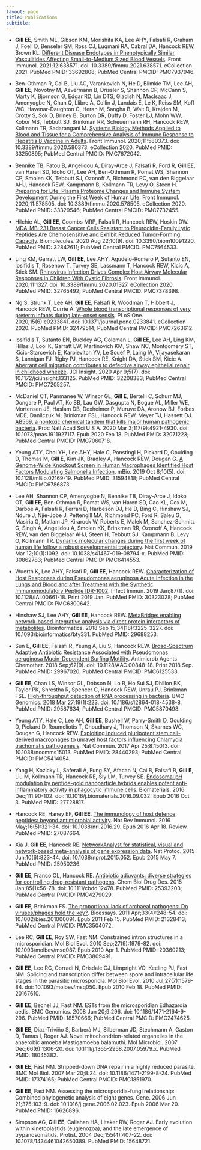 ```yaml
---
layout: page
title: Publications
subtitle: 
---
```

- **Gill EE**, Smith ML, Gibson KM, Morishita KA, Lee AHY, Falsafi R, Graham J, Foell D, Benseler SM, Ross CJ, Luqmani RA, Cabral DA, Hancock REW, Brown KL. [Different Disease Endotypes in Phenotypically Similar Vasculitides Affecting Small-to-Medium Sized Blood Vessels](https://pubmed.ncbi.nlm.nih.gov/33692808/). Front Immunol. 2021;12:638571. doi: 10.3389/fimmu.2021.638571. eCollection 2021. PubMed PMID: 33692808; PubMed Central PMCID: PMC7937946.

- Ben-Othman R, Cai B, Liu AC, Varankovich N, He D, Blimkie TM, Lee AH, **Gill EE**, Novotny M, Aevermann B, Drissler S, Shannon CP, McCann S, Marty K, Bjornson G, Edgar RD, Lin DTS, Gladish N, Maclsaac J, Amenyogbe N, Chan Q, Llibre A, Collin J, Landais E, Le K, Reiss SM, Koff WC, Havenar-Daughton C, Heran M, Sangha B, Walt D, Krajden M, Crotty S, Sok D, Briney B, Burton DR, Duffy D, Foster LJ, Mohn WW, Kobor MS, Tebbutt SJ, Brinkman RR, Scheuermann RH, Hancock REW, Kollmann TR, Sadarangani M. [Systems Biology Methods Applied to Blood and Tissue for a Comprehensive Analysis of Immune Response to Hepatitis B Vaccine in Adults](https://pubmed.ncbi.nlm.nih.gov/33250895/). Front Immunol. 2020;11:580373. doi: 10.3389/fimmu.2020.580373. eCollection 2020. PubMed PMID: 33250895; PubMed Central PMCID: PMC7672042.

- Bennike TB, Fatou B, Angelidou A, Diray-Arce J, Falsafi R, Ford R, **Gill EE**, van Haren SD, Idoko OT, Lee AH, Ben-Othman R, Pomat WS, Shannon CP, Smolen KK, Tebbutt SJ, Ozonoff A, Richmond PC, van den Biggelaar AHJ, Hancock REW, Kampmann B, Kollmann TR, Levy O, Steen H. [Preparing for Life: Plasma Proteome Changes and Immune System Development During the First Week of Human Life](https://pubmed.ncbi.nlm.nih.gov/33329546/). Front Immunol. 2020;11:578505. doi: 10.3389/fimmu.2020.578505. eCollection 2020. PubMed PMID: 33329546; PubMed Central PMCID: PMC7732455.

- Hilchie AL, **Gill EE**, Coombs MRP, Falsafi R, Hancock REW, Hoskin DW. [MDA-MB-231 Breast Cancer Cells Resistant to Pleurocidin-Family Lytic Peptides Are Chemosensitive and Exhibit Reduced Tumor-Forming Capacity](https://pubmed.ncbi.nlm.nih.gov/32842611/). Biomolecules. 2020 Aug 22;10(9). doi: 10.3390/biom10091220. PubMed PMID: 32842611; PubMed Central PMCID: PMC7564533.

- Ling KM, Garratt LW, **Gill EE**, Lee AHY, Agudelo-Romero P, Sutanto EN, Iosifidis T, Rosenow T, Turvey SE, Lassmann T, Hancock REW, Kicic A, Stick SM. [Rhinovirus Infection Drives Complex Host Airway Molecular Responses in Children With Cystic Fibrosis](https://pubmed.ncbi.nlm.nih.gov/32765492/). Front Immunol. 2020;11:1327. doi: 10.3389/fimmu.2020.01327. eCollection 2020. PubMed PMID: 32765492; PubMed Central PMCID: PMC7378398.

- Ng S, Strunk T, Lee AH, **Gill EE**, Falsafi R, Woodman T, Hibbert J, Hancock REW, Currie A. [Whole blood transcriptional responses of very preterm infants during late-onset sepsis](https://pubmed.ncbi.nlm.nih.gov/32479514/). PLoS One. 2020;15(6):e0233841. doi: 10.1371/journal.pone.0233841. eCollection 2020. PubMed PMID: 32479514; PubMed Central PMCID: PMC7263612.

- Iosifidis T, Sutanto EN, Buckley AG, Coleman L, **Gill EE**, Lee AH, Ling KM, Hillas J, Looi K, Garratt LW, Martinovich KM, Shaw NC, Montgomery ST, Kicic-Starcevich E, Karpievitch YV, Le Souëf P, Laing IA, Vijayasekaran S, Lannigan FJ, Rigby PJ, Hancock RE, Knight DA, Stick SM, Kicic A. [Aberrant cell migration contributes to defective airway epithelial repair in childhood wheeze](https://pubmed.ncbi.nlm.nih.gov/32208383/). JCI Insight. 2020 Apr 9;5(7). doi: 10.1172/jci.insight.133125. PubMed PMID: 32208383; PubMed Central PMCID: PMC7205257.

- McDaniel CT, Panmanee W, Winsor GL, **Gill E**, Bertelli C, Schurr MJ, Dongare P, Paul AT, Ko SB, Lau GW, Dasgupta N, Bogue AL, Miller WE, Mortensen JE, Haslam DB, Dexheimer P, Muruve DA, Aronow BJ, Forbes MDE, Danilczuk M, Brinkman FSL, Hancock REW, Meyer TJ, Hassett DJ. [AB569, a nontoxic chemical tandem that kills major human pathogenic bacteria](https://pubmed.ncbi.nlm.nih.gov/32071223/). Proc Natl Acad Sci U S A. 2020 Mar 3;117(9):4921-4930. doi: 10.1073/pnas.1911927117. Epub 2020 Feb 18. PubMed PMID: 32071223; PubMed Central PMCID: PMC7060718.

- Yeung ATY, Choi YH, Lee AHY, Hale C, Ponstingl H, Pickard D, Goulding D, Thomas M, **Gill E**, Kim JK, Bradley A, Hancock REW, Dougan G. [A Genome-Wide Knockout Screen in Human Macrophages Identified Host Factors Modulating Salmonella Infection](https://pubmed.ncbi.nlm.nih.gov/31594818/). mBio. 2019 Oct 8;10(5). doi: 10.1128/mBio.02169-19. PubMed PMID: 31594818; PubMed Central PMCID: PMC6786873.

- Lee AH, Shannon CP, Amenyogbe N, Bennike TB, Diray-Arce J, Idoko OT, **Gill EE**, Ben-Othman R, Pomat WS, van Haren SD, Cao KL, Cox M, Darboe A, Falsafi R, Ferrari D, Harbeson DJ, He D, Bing C, Hinshaw SJ, Ndure J, Njie-Jobe J, Pettengill MA, Richmond PC, Ford R, Saleu G, Masiria G, Matlam JP, Kirarock W, Roberts E, Malek M, Sanchez-Schmitz G, Singh A, Angelidou A, Smolen KK, Brinkman RR, Ozonoff A, Hancock REW, van den Biggelaar AHJ, Steen H, Tebbutt SJ, Kampmann B, Levy O, Kollmann TR. [Dynamic molecular changes during the first week of human life follow a robust developmental trajectory](https://pubmed.ncbi.nlm.nih.gov/30862783/). Nat Commun. 2019 Mar 12;10(1):1092. doi: 10.1038/s41467-019-08794-x. PubMed PMID: 30862783; PubMed Central PMCID: PMC6414553.

- Wuerth K, Lee AHY, Falsafi R, **Gill EE**, Hancock REW. [Characterization of Host Responses during Pseudomonas aeruginosa Acute Infection in the Lungs and Blood and after Treatment with the Synthetic Immunomodulatory Peptide IDR-1002](https://pubmed.ncbi.nlm.nih.gov/30323028/). Infect Immun. 2019 Jan;87(1). doi: 10.1128/IAI.00661-18. Print 2019 Jan. PubMed PMID: 30323028; PubMed Central PMCID: PMC6300642.

- Hinshaw SJ, Lee AHY, **Gill EE**, Hancock REW. [MetaBridge: enabling network-based integrative analysis via direct protein interactors of metabolites](https://pubmed.ncbi.nlm.nih.gov/29688253/). Bioinformatics. 2018 Sep 15;34(18):3225-3227. doi: 10.1093/bioinformatics/bty331. PubMed PMID: 29688253.

- Sun E, **Gill EE**, Falsafi R, Yeung A, Liu S, Hancock REW. [Broad-Spectrum Adaptive Antibiotic Resistance Associated with Pseudomonas aeruginosa Mucin-Dependent Surfing Motility](https://pubmed.ncbi.nlm.nih.gov/29967020/). Antimicrob Agents Chemother. 2018 Sep;62(9). doi: 10.1128/AAC.00848-18. Print 2018 Sep. PubMed PMID: 29967020; PubMed Central PMCID: PMC6125533.

- **Gill EE**, Chan LS, Winsor GL, Dobson N, Lo R, Ho Sui SJ, Dhillon BK, Taylor PK, Shrestha R, Spencer C, Hancock REW, Unrau PJ, Brinkman FSL. [High-throughput detection of RNA processing in bacteria](https://pubmed.ncbi.nlm.nih.gov/29587634/). BMC Genomics. 2018 Mar 27;19(1):223. doi: 10.1186/s12864-018-4538-8. PubMed PMID: 29587634; PubMed Central PMCID: PMC5870498.

- Yeung ATY, Hale C, Lee AH, **Gill EE**, Bushell W, Parry-Smith D, Goulding D, Pickard D, Roumeliotis T, Choudhary J, Thomson N, Skarnes WC, Dougan G, Hancock REW. [Exploiting induced pluripotent stem cell-derived macrophages to unravel host factors influencing Chlamydia trachomatis pathogenesis](https://pubmed.ncbi.nlm.nih.gov/28440293/). Nat Commun. 2017 Apr 25;8:15013. doi: 10.1038/ncomms15013. PubMed PMID: 28440293; PubMed Central PMCID: PMC5414054.

- Yang H, Kozicky L, Saferali A, Fung SY, Afacan N, Cai B, Falsafi R, **Gill E**, Liu M, Kollmann TR, Hancock RE, Sly LM, Turvey SE. [Endosomal pH modulation by peptide-gold nanoparticle hybrids enables potent anti-inflammatory activity in phagocytic immune cells](https://pubmed.ncbi.nlm.nih.gov/27728817/). Biomaterials. 2016 Dec;111:90-102. doi: 10.1016/j.biomaterials.2016.09.032. Epub 2016 Oct 3. PubMed PMID: 27728817.

- Hancock RE, Haney EF, **Gill EE**. [The immunology of host defence peptides: beyond antimicrobial activity](https://pubmed.ncbi.nlm.nih.gov/27087664/). Nat Rev Immunol. 2016 May;16(5):321-34. doi: 10.1038/nri.2016.29. Epub 2016 Apr 18. Review. PubMed PMID: 27087664.

- Xia J, **Gill EE**, Hancock RE. [NetworkAnalyst for statistical, visual and network-based meta-analysis of gene expression data](https://pubmed.ncbi.nlm.nih.gov/25950236/). Nat Protoc. 2015 Jun;10(6):823-44. doi: 10.1038/nprot.2015.052. Epub 2015 May 7. PubMed PMID: 25950236.

- **Gill EE**, Franco OL, Hancock RE. [Antibiotic adjuvants: diverse strategies for controlling drug-resistant pathogens](https://pubmed.ncbi.nlm.nih.gov/25393203/). Chem Biol Drug Des. 2015 Jan;85(1):56-78. doi: 10.1111/cbdd.12478. PubMed PMID: 25393203; PubMed Central PMCID: PMC4279029.

- **Gill EE**, Brinkman FS. [The proportional lack of archaeal pathogens: Do viruses/phages hold the key?](https://pubmed.ncbi.nlm.nih.gov/21328413/). Bioessays. 2011 Apr;33(4):248-54. doi: 10.1002/bies.201000091. Epub 2011 Feb 15. PubMed PMID: 21328413; PubMed Central PMCID: PMC3504072.

- Lee RC, **Gill EE**, Roy SW, Fast NM. Constrained intron structures in a microsporidian. Mol Biol Evol. 2010 Sep;27(9):1979-82. doi: 10.1093/molbev/msq087. Epub 2010 Apr 1. PubMed PMID: 20360213; PubMed Central PMCID: PMC3809491.

- **Gill EE**, Lee RC, Corradi N, Grisdale CJ, Limpright VO, Keeling PJ, Fast NM. Splicing and transcription differ between spore and intracellular life stages in the parasitic microsporidia. Mol Biol Evol. 2010 Jul;27(7):1579-84. doi: 10.1093/molbev/msq050. Epub 2010 Feb 18. PubMed PMID: 20167610.

- **Gill EE**, Becnel JJ, Fast NM. ESTs from the microsporidian Edhazardia aedis. BMC Genomics. 2008 Jun 20;9:296. doi: 10.1186/1471-2164-9-296. PubMed PMID: 18570666; PubMed Central PMCID: PMC2474625.

- **Gill EE**, Diaz-Triviño S, Barberà MJ, Silberman JD, Stechmann A, Gaston D, Tamas I, Roger AJ. Novel mitochondrion-related organelles in the anaerobic amoeba Mastigamoeba balamuthi. Mol Microbiol. 2007 Dec;66(6):1306-20. doi: 10.1111/j.1365-2958.2007.05979.x. PubMed PMID: 18045382.

- **Gill EE**, Fast NM. Stripped-down DNA repair in a highly reduced parasite. BMC Mol Biol. 2007 Mar 20;8:24. doi: 10.1186/1471-2199-8-24. PubMed PMID: 17374165; PubMed Central PMCID: PMC1851970.

- **Gill EE**, Fast NM. Assessing the microsporidia-fungi relationship: Combined phylogenetic analysis of eight genes. Gene. 2006 Jun 21;375:103-9. doi: 10.1016/j.gene.2006.02.023. Epub 2006 Mar 20. PubMed PMID: 16626896.

- Simpson AG, **Gill EE**, Callahan HA, Litaker RW, Roger AJ. Early evolution within kinetoplastids (euglenozoa), and the late emergence of trypanosomatids. Protist. 2004 Dec;155(4):407-22. doi: 10.1078/1434461042650389. PubMed PMID: 15648721.
